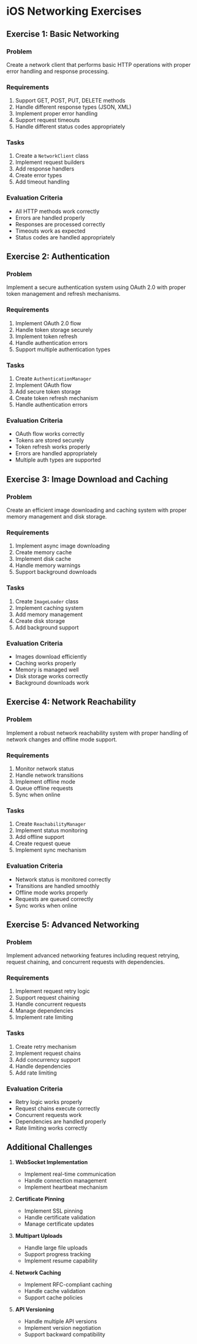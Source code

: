 # iOS Networking Exercises

## Exercise 1: Basic Networking

### Problem
Create a network client that performs basic HTTP operations with proper error handling and response processing.

### Requirements
1. Support GET, POST, PUT, DELETE methods
2. Handle different response types (JSON, XML)
3. Implement proper error handling
4. Support request timeouts
5. Handle different status codes appropriately

### Tasks
1. Create a `NetworkClient` class
2. Implement request builders
3. Add response handlers
4. Create error types
5. Add timeout handling

### Evaluation Criteria
- All HTTP methods work correctly
- Errors are handled properly
- Responses are processed correctly
- Timeouts work as expected
- Status codes are handled appropriately

## Exercise 2: Authentication

### Problem
Implement a secure authentication system using OAuth 2.0 with proper token management and refresh mechanisms.

### Requirements
1. Implement OAuth 2.0 flow
2. Handle token storage securely
3. Implement token refresh
4. Handle authentication errors
5. Support multiple authentication types

### Tasks
1. Create `AuthenticationManager`
2. Implement OAuth flow
3. Add secure token storage
4. Create token refresh mechanism
5. Handle authentication errors

### Evaluation Criteria
- OAuth flow works correctly
- Tokens are stored securely
- Token refresh works properly
- Errors are handled appropriately
- Multiple auth types are supported

## Exercise 3: Image Download and Caching

### Problem
Create an efficient image downloading and caching system with proper memory management and disk storage.

### Requirements
1. Implement async image downloading
2. Create memory cache
3. Implement disk cache
4. Handle memory warnings
5. Support background downloads

### Tasks
1. Create `ImageLoader` class
2. Implement caching system
3. Add memory management
4. Create disk storage
5. Add background support

### Evaluation Criteria
- Images download efficiently
- Caching works properly
- Memory is managed well
- Disk storage works correctly
- Background downloads work

## Exercise 4: Network Reachability

### Problem
Implement a robust network reachability system with proper handling of network changes and offline mode support.

### Requirements
1. Monitor network status
2. Handle network transitions
3. Implement offline mode
4. Queue offline requests
5. Sync when online

### Tasks
1. Create `ReachabilityManager`
2. Implement status monitoring
3. Add offline support
4. Create request queue
5. Implement sync mechanism

### Evaluation Criteria
- Network status is monitored correctly
- Transitions are handled smoothly
- Offline mode works properly
- Requests are queued correctly
- Sync works when online

## Exercise 5: Advanced Networking

### Problem
Implement advanced networking features including request retrying, request chaining, and concurrent requests with dependencies.

### Requirements
1. Implement request retry logic
2. Support request chaining
3. Handle concurrent requests
4. Manage dependencies
5. Implement rate limiting

### Tasks
1. Create retry mechanism
2. Implement request chains
3. Add concurrency support
4. Handle dependencies
5. Add rate limiting

### Evaluation Criteria
- Retry logic works properly
- Request chains execute correctly
- Concurrent requests work
- Dependencies are handled properly
- Rate limiting works correctly

## Additional Challenges

1. **WebSocket Implementation**
   - Implement real-time communication
   - Handle connection management
   - Implement heartbeat mechanism

2. **Certificate Pinning**
   - Implement SSL pinning
   - Handle certificate validation
   - Manage certificate updates

3. **Multipart Uploads**
   - Handle large file uploads
   - Support progress tracking
   - Implement resume capability

4. **Network Caching**
   - Implement RFC-compliant caching
   - Handle cache validation
   - Support cache policies

5. **API Versioning**
   - Handle multiple API versions
   - Implement version negotiation
   - Support backward compatibility 